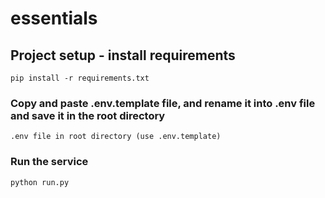 # essentials

## Project setup - install requirements

```
pip install -r requirements.txt
```

### Copy and paste .env.template file, and rename it into .env file and save it in the root directory

```
.env file in root directory (use .env.template)
```

### Run the service

```
python run.py
```
